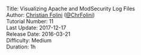 Title: Visualizing Apache and ModSecurity Log Files  
Author: <a href="mailto:christian.folini@netnea.com">Christian Folini</a> (<a href="https://twitter.com/ChrFolini">@ChrFolini</a>)  
Tutorial Number: 11  
Last Update: 2017-12-17  
Release Date: 2016-03-21  
Difficulty: Medium  
Duration: 1h  
